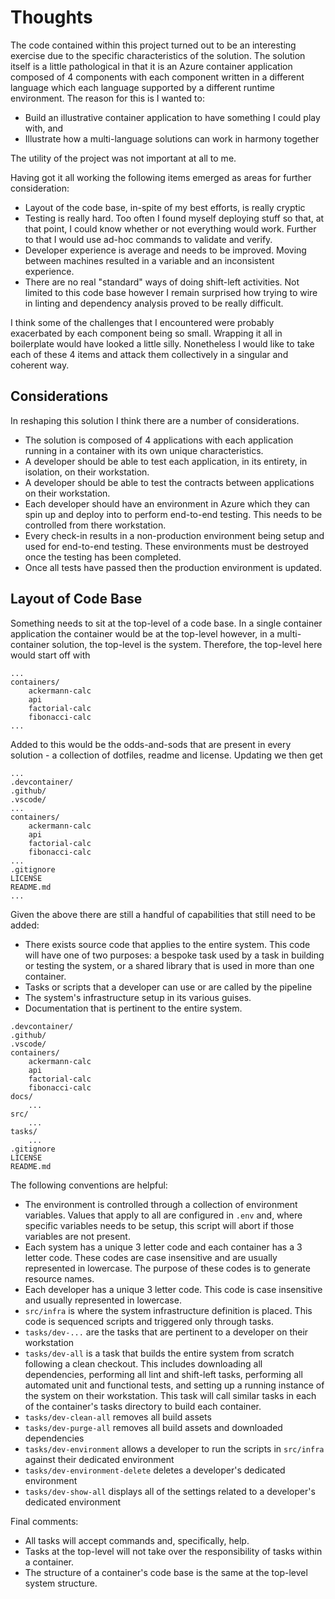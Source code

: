 # Thoughts

The code contained within this project turned out to be an interesting exercise due to the specific characteristics of the solution.  The solution itself is a little pathological in that it is an Azure container application composed of 4 components with each component written in a different language which each language supported by a different runtime environment.  The reason for this is I wanted to:

- Build an illustrative container application to have something I could play with, and
- Illustrate how a multi-language solutions can work in harmony together

The utility of the project was not important at all to me.

Having got it all working the following items emerged as areas for further consideration:

- Layout of the code base, in-spite of my best efforts, is really cryptic
- Testing is really hard.  Too often I found myself deploying stuff so that, at that point, I could know whether or not everything would work.  Further to that I would use ad-hoc commands to validate and verify.
- Developer experience is average and needs to be improved.  Moving between machines resulted in a variable and an inconsistent experience.
- There are no real "standard" ways of doing shift-left activities.  Not limited to this code base however I remain surprised how trying to wire in linting and dependency analysis proved to be really difficult.

I think some of the challenges that I encountered were probably exacerbated by each component being so small.  Wrapping it all in boilerplate would have looked a little silly.  Nonetheless I would like to take each of these 4 items and attack them collectively in a singular and coherent way.

## Considerations

In reshaping this solution I think there are a number of considerations.

- The solution is composed of 4 applications with each application running in a container with its own unique characteristics.
- A developer should be able to test each application, in its entirety, in isolation, on their workstation.
- A developer should be able to test the contracts between applications on their workstation.
- Each developer should have an environment in Azure which they can spin up and deploy into to perform end-to-end testing.  This needs to be controlled from there workstation.
- Every check-in results in a non-production environment being setup and used for end-to-end testing.  These environments must be destroyed once the testing has been completed.
- Once all tests have passed then the production environment is updated.

## Layout of Code Base

Something needs to sit at the top-level of a code base.  In a single container application the container would be at the top-level however, in a multi-container solution, the top-level is the system.  Therefore, the top-level here would start off with

```text
...
containers/
    ackermann-calc
    api
    factorial-calc
    fibonacci-calc
...
```

Added to this would be the odds-and-sods that are present in every solution - a collection of dotfiles, readme and license.  Updating we then get

```text
...
.devcontainer/
.github/
.vscode/
...
containers/
    ackermann-calc
    api
    factorial-calc
    fibonacci-calc
...
.gitignore
LICENSE
README.md
...
```

Given the above there are still a handful of capabilities that still need to be added:

- There exists source code that applies to the entire system.  This code will have one of two purposes: a bespoke task used by a task in building or testing the system, or a shared library that is used in more than one container.
- Tasks or scripts that a developer can use or are called by the pipeline
- The system's infrastructure setup in its various guises.
- Documentation that is pertinent to the entire system.

```text
.devcontainer/
.github/
.vscode/
containers/
    ackermann-calc
    api
    factorial-calc
    fibonacci-calc
docs/
    ...
src/
    ...
tasks/
    ...
.gitignore
LICENSE
README.md
```

The following conventions are helpful:

- The environment is controlled through a collection of environment variables.  Values that apply to all are configured in `.env` and, where specific variables needs to be setup, this script will abort if those variables are not present.
- Each system has a unique 3 letter code and each container has a 3 letter code.  These codes are case insensitive and are usually represented in lowercase.  The purpose of these codes is to generate resource names.
- Each developer has a unique   3 letter code.  This code is case insensitive and usually represented in lowercase.
- `src/infra` is where the system infrastructure definition is placed.  This code is sequenced scripts and triggered only through tasks.
- `tasks/dev-...` are the tasks that are pertinent to a developer on their workstation
- `tasks/dev-all` is a task that builds the entire system from scratch following a clean checkout.  This includes downloading all dependencies, performing all lint and shift-left tasks, performing all automated unit and functional tests, and setting up a running instance of the system on their workstation.  This task will call similar tasks in each of the container's tasks directory to build each container.
- `tasks/dev-clean-all` removes all build assets
- `tasks/dev-purge-all` removes all build assets and downloaded dependencies
- `tasks/dev-environment` allows a developer to run the scripts in `src/infra` against their dedicated environment
- `tasks/dev-environment-delete` deletes a developer's dedicated environment
- `tasks/dev-show-all` displays all of the settings related to a developer's dedicated environment

Final comments:

- All tasks will accept commands and, specifically, help.
- Tasks at the top-level will not take over the responsibility of tasks within a container.
- The structure of a container's code base is the same at the top-level system structure.
